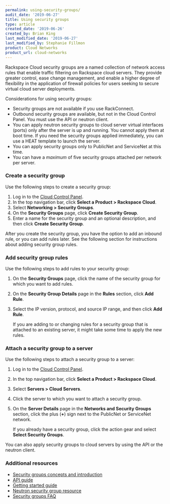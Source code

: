 ```yaml
---
permalink: using-security-groups/
audit_date: '2019-06-27'
title: Using security groups
type: article
created_date: '2019-06-26'
created_by: Brian King
last_modified_date: '2019-06-27'
last_modified_by: Stephanie Fillmon
product: Cloud Networks
product_url: cloud-networks
---
```


Rackspace Cloud security groups are a named collection of network access
rules that enable traffic filtering on Rackspace cloud servers. They provide
greater control, ease change management, and enable a higher degree of
flexibility in the application of firewall policies for users seeking to
secure virtual cloud server deployments.


Considerations for using security groups:

- Security groups are not available if you use RackConnect.
- Outbound security groups are available, but not in the Cloud Control Panel. You
  must use the API or neutron client.
- You can apply neutron security groups to cloud server virtual interfaces
  (ports) only after the server is up and running. You cannot apply them at
  boot time. If you need the security groups applied immediately, you can
  use a HEAT template to launch the server.
- You can apply security groups only to PublicNet and ServiceNet at this time.
- You can have a *maximum* of five security groups attached per network per
  server.


### Create a security group

Use the following steps to create a security group:

1. Log in to the [Cloud Control Panel](https://login.rackspace.com/).
2. In the top navigation bar, click **Select a Product > Rackspace Cloud**.
3. Select **Networking > Security Groups**.
4. On the **Security Groups** page, click **Create Security Group**.
5. Enter a name for the security group and an optional description, and then
   click **Create Security Group**.

After you create the security group, you have the option to add an inbound
rule, or you can add rules later. See the following section for instructions
about adding security group rules.

### Add security group rules

Use the following steps to add rules to your security group:

1. On the **Security Groups** page, click the name of the security group for
   which you want to add rules.
2. On the **Security Group Details** page in the **Rules** section, click
   **Add Rule**.
3. Select the IP version, protocol, and source IP range, and then click
   **Add Rule**.

   If you are adding to or changing rules for a security group that is attached
   to an existing server, it might take some time to apply the new rules.


### Attach a security group to a server

Use the following steps to attach a security group to a server:

1. Log in to the [Cloud Control Panel](https://login.rackspace.com/).
2. In the top navigation bar, click **Select a Product > Rackspace Cloud**.
3. Select **Servers > Cloud Servers**.
4. Click the server to which you want to attach a security group.
5. On the **Server Details** page in the **Networks and Security Groups**
   section, click the plus (**+**) sign next to the PublicNet or ServiceNet
   network.

   If you already have a security group, click the action gear and
   select **Select Security Groups**.

You can also apply security groups to cloud servers by using the API
or the neutron client.

### Additional resources

- [Security groups concepts and introduction](https://docs.rackspace.com/docs/cloud-networks/v2/getting-started/concepts/#security-groups-and-rules-concepts)
- [API guide](https://docs.rackspace.com/docs/cloud-networks/v2/api-reference/sec-group-operations/)
- [Getting started guide](https://docs.rackspace.com/docs/cloud-networks/v2/getting-started/controlling-network-access/security-groups/)
- [Neutron security group resource](https://docs.rackspace.com/docs/cloud-orchestration/v1/resources-reference/openstack/#os-neutron-securitygroup)
- [Security groups FAQ](/how-to/cloud-servers-faq/)
